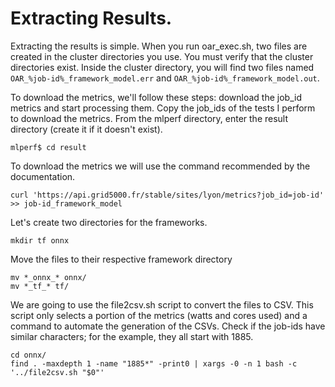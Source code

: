 # Extracting Results.

Extracting the results is simple. When you run oar_exec.sh, two files are created in the cluster directories you use. You must verify that the cluster directories exist.
Inside the cluster directory, you will find two files named `OAR_%job-id%_framework_model.err` and `OAR_%job-id%_framework_model.out`.

To download the metrics, we'll follow these steps: download the job_id metrics and start processing them. Copy the job_ids of the tests I perform to download the metrics. From the mlperf directory, enter the result directory (create it if it doesn't exist).
```
mlperf$ cd result
```
To download the metrics we will use the command recommended by the documentation.
```
curl 'https://api.grid5000.fr/stable/sites/lyon/metrics?job_id=job-id' >> job-id_framework_model
```
Let's create two directories for the frameworks.
```
mkdir tf onnx
```
Move the files to their respective framework directory
```
mv *_onnx_* onnx/
mv *_tf_* tf/
```
We are going to use the file2csv.sh script to convert the files to CSV. This script only selects a portion of the metrics (watts and cores used) and a command to automate the generation of the CSVs. Check if the job-ids have similar characters; for the example, they all start with 1885.
```
cd onnx/
find . -maxdepth 1 -name "1885*" -print0 | xargs -0 -n 1 bash -c '../file2csv.sh "$0"'
```
